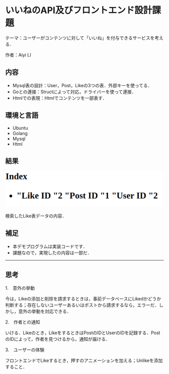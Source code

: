 # いいねのAPI及びフロントエンド設計課題

テーマ：ユーザーがコンテンツに対して「いいね」を付与できるサービスを考える．

作者：Aiyi LI

## 内容

- Mysql表の設計：User，Post，Likeの3つの表．外部キーを使ってる．
- Goとの連接：Structによって対応，ドライバーを使って連接．
- Htmlでの表現：Htmlでコンテンツを一部表す．

## 環境と言語

- Ubuntu
- Golang
- Mysql
- Html

## 結果

![Htmlのコンテンツ](./files/html_screen.png)　

検索したLike表データの内容．

## 補足

- 本デモプログラムは実装コードです．
- 課題なので，実現したの内容は一部だ．

---

## 思考

1.　意外の挙動

今は，Likeの添加と削除を請求するときは，事前データベースにLikedかどうか判断する；存在しないユーザーあるいはポストから請求するなら，エラーだ．しかし，意外の挙動を対応できる．

2.　作者との通知

いける．Likeのとき，LikeをするときはPostのIDとUserのIDを記録する．PostのIDによって，作者を見つけるから，通知が届ける．

3.　ユーザーの体験

フロントエンドでLikeするとき，押すのアニメーションを加える；Unlikeを添加すること．

